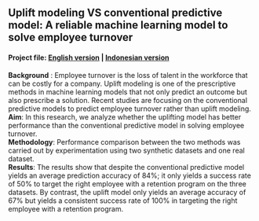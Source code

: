 ## Uplift modeling VS conventional predictive model: A reliable machine learning model to solve employee turnover
#### Project file: [English version](turnover_versus_uplift_eng.ipynb) | [Indonesian version](turnover_versus_uplift_id.ipynb)
**Background** : Employee turnover is the loss of talent in the workforce that can be costly for a company. Uplift modeling is one of the prescriptive methods in machine learning models that not only predict an outcome but also prescribe a solution. Recent studies are focusing on the conventional predictive models to predict employee turnover rather than uplift modeling.<br>
**Aim**: In this research, we analyze whether the uplifting model has better performance than the conventional predictive model in solving employee turnover.<br>
**Methodology**: Performance comparison between the two methods was carried out by experimentation using two synthetic datasets and one real dataset.<br>
**Results**: The results show that despite the conventional predictive model yields an average prediction accuracy of 84%; it only yields a success rate of 50% to target the right employee with a retention program on the three datasets. By contrast, the uplift model only yields an average accuracy of 67% but yields a consistent success rate of 100% in targeting the right employee with a retention program.
